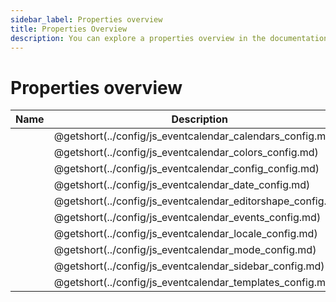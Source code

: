 ```yaml
---
sidebar_label: Properties overview
title: Properties Overview
description: You can explore a properties overview in the documentation of the DHTMLX JavaScript Event Calendar library. Browse developer guides and API reference, try out code examples and live demos, and download a free 30-day evaluation version of DHTMLX Event Calendar.
---
```


# Properties overview

| Name                                                | Description                                                |
| --------------------------------------------------- | ---------------------------------------------------------- |
| [](../config/js_eventcalendar_calendars_config.md)  | @getshort(../config/js_eventcalendar_calendars_config.md)  |
| [](../config/js_eventcalendar_colors_config.md)     | @getshort(../config/js_eventcalendar_colors_config.md)     |
| [](../config/js_eventcalendar_config_config.md)     | @getshort(../config/js_eventcalendar_config_config.md)     |
| [](../config/js_eventcalendar_date_config.md)       | @getshort(../config/js_eventcalendar_date_config.md)       |
| [](../config/js_eventcalendar_editorshape_config.md)| @getshort(../config/js_eventcalendar_editorshape_config.md)|
| [](../config/js_eventcalendar_events_config.md)     | @getshort(../config/js_eventcalendar_events_config.md)     |
| [](../config/js_eventcalendar_locale_config.md)     | @getshort(../config/js_eventcalendar_locale_config.md)     |
| [](../config/js_eventcalendar_mode_config.md)       | @getshort(../config/js_eventcalendar_mode_config.md)       |
| [](../config/js_eventcalendar_sidebar_config.md)    | @getshort(../config/js_eventcalendar_sidebar_config.md)    |
| [](../config/js_eventcalendar_templates_config.md)  | @getshort(../config/js_eventcalendar_templates_config.md)  |
